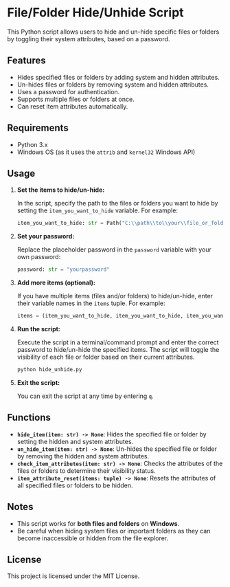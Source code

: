 # File/Folder Hide/Unhide Script

This Python script allows users to hide and un-hide specific files or folders by toggling their system attributes, based on a password.

## Features

- Hides specified files or folders by adding system and hidden attributes.
- Un-hides files or folders by removing system and hidden attributes.
- Uses a password for authentication.
- Supports multiple files or folders at once.
- Can reset item attributes automatically.

## Requirements

- Python 3.x
- Windows OS (as it uses the `attrib` and `kernel32` Windows API)

## Usage

1. **Set the items to hide/un-hide:**

   In the script, specify the path to the files or folders you want to hide by setting the `item_you_want_to_hide` variable. For example:

   ```python
   item_you_want_to_hide: str = Path("C:\\path\\to\\your\\file_or_folder")
   ```

2. **Set your password:**

   Replace the placeholder password in the `password` variable with your own password:

   ```python
   password: str = "yourpassword"
   ```

3. **Add more items (optional):**

   If you have multiple items (files and/or folders) to hide/un-hide, enter their variable names in the `items` tuple. For example:

   ```python
   items = (item_you_want_to_hide, item_you_want_to_hide, item_you_want_to_hide)
   ```

4. **Run the script:**

   Execute the script in a terminal/command prompt and enter the correct password to hide/un-hide the specified items. The script will toggle the visibility of each file or folder based on their current attributes.

   ```bash
   python hide_unhide.py
   ```

5. **Exit the script:**

   You can exit the script at any time by entering `q`.

## Functions

- **`hide_item(item: str) -> None`**: Hides the specified file or folder by setting the hidden and system attributes.
- **`un_hide_item(item: str) -> None`**: Un-hides the specified file or folder by removing the hidden and system attributes.
- **`check_item_attributes(item: str) -> None`**: Checks the attributes of the files or folders to determine their visibility status.
- **`item_attribute_reset(items: tuple) -> None`**: Resets the attributes of all specified files or folders to be hidden.

## Notes

- This script works for **both files and folders** on **Windows**.
- Be careful when hiding system files or important folders as they can become inaccessible or hidden from the file explorer.

## License

This project is licensed under the MIT License.
